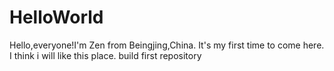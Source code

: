 # HelloWorld
Hello,everyone!I'm Zen from Beingjing,China.
It's my first time to come here.
I think i will like this place.
build first repository
